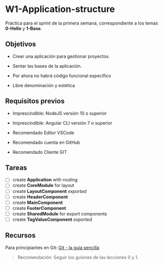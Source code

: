# W1-Application-structure
Práctica para el sprint de la primera semana, correspondiente a los temas **0-Hello** y **1-Base**.

## Objetivos

- Crear una aplicación para gestionar proyectos.

- Sentar las bases de la aplicación.

- Por ahora no habrá código funcional específico

- Libre denominación y estética

## Requisitos previos

- Imprescindible: NodeJS versión 10 o superior

- Imprescindible: Angular CLI versión 7 o superior

- Recomendado Editor VSCode

- Recomendado cuenta en GitHub

- Recomendado Cliente GIT

## Tareas

- [ ] create **Application** with routing
- [ ] create **CoreModule** for layout
- [ ] create **LayoutComponent** _exported_
- [ ] create **HeaderComponent**
- [ ] create **MainComponent**
- [ ] create **FooterComponent**
- [ ] create **SharedModule** for export components
- [ ] create **TagValueComponent** _exported_

## Recursos

Para principiantes en Git:
[Git - la guía sencilla](http://rogerdudler.github.io/git-guide/index.es.html)

> Recomendación: Seguir los guiones de las lecciones 0 y 1.